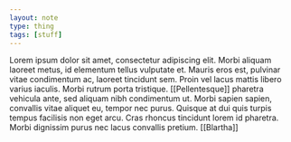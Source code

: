 ```yaml
---
layout: note
type: thing
tags: [stuff]
---
```



Lorem ipsum dolor sit amet, consectetur adipiscing elit. Morbi aliquam laoreet metus, id elementum tellus vulputate et. Mauris eros est, pulvinar vitae condimentum ac, laoreet tincidunt sem. Proin vel lacus mattis libero varius iaculis. Morbi rutrum porta tristique. [[Pellentesque]] pharetra vehicula ante, sed aliquam nibh condimentum ut. Morbi sapien sapien, convallis vitae aliquet eu, tempor nec purus. Quisque at dui quis turpis tempus facilisis non eget arcu. Cras rhoncus tincidunt lorem id pharetra. Morbi dignissim purus nec lacus convallis pretium. [[Blartha]]